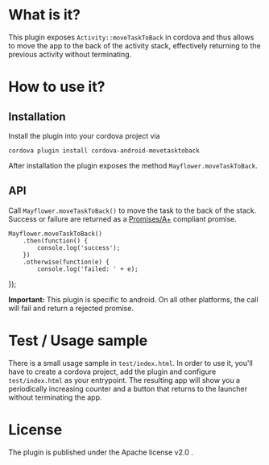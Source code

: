 # What is it?

This plugin exposes `Activity::moveTaskToBack` in cordova and thus allows to
move the app to the back of the activity stack, effectively returning to the
previous activity without terminating.

# How to use it?

## Installation

Install the plugin into your cordova project via

    cordova plugin install cordova-android-movetasktoback

After installation the plugin exposes the method `Mayflower.moveTaskToBack`.

## API

Call `Mayflower.moveTaskToBack()` to move the task to the back of the stack.
Success or failure are returned as a [Promises/A+](https://promisesaplus.com/)
compliant promise.

    Mayflower.moveTaskToBack()
        .then(function() {
            console.log('success');
        })
        .otherwise(function(e) {
            console.log('failed: ' + e);
});

**Important:** This plugin is specific to android. On all other platforms, the
call will fail and return a rejected promise.

# Test / Usage sample

There is a small usage sample in `test/index.html`. In order to use it, you'll
have to create a cordova project, add the plugin and configure `test/index.html`
as your entrypoint. The resulting app will show you a periodically increasing
counter and a button that returns to the launcher without terminating the app.

# License

The plugin is published under the Apache license v2.0 .
